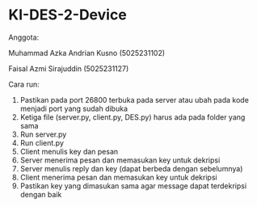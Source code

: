 # KI-DES-2-Device
Anggota:

Muhammad Azka Andrian Kusno (5025231102)

Faisal Azmi Sirajuddin (5025231127)

Cara run:
1. Pastikan pada port 26800 terbuka pada server atau ubah pada kode menjadi port yang sudah dibuka
2. Ketiga file (server.py, client.py, DES.py) harus ada pada folder yang sama
3. Run server.py
4. Run client.py
5. Client menulis key dan pesan
6. Server menerima pesan dan memasukan key untuk dekripsi
7. Server menulis reply dan key (dapat berbeda dengan sebelumnya)
8. Client menerima pesan dan memasukan key untuk dekripsi
9. Pastikan key yang dimasukan sama agar message dapat terdekripsi dengan baik
